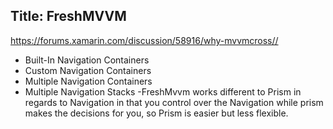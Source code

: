 Title: FreshMVVM
---

https://forums.xamarin.com/discussion/58916/why-mvvmcross//

* Built-In Navigation Containers
* Custom Navigation Containers
* Multiple Navigation Containers
* Multiple Navigation Stacks
-FreshMvvm works different to Prism in regards to Navigation in that you control over the Navigation while prism makes the decisions for you, so Prism is easier but less flexible.
